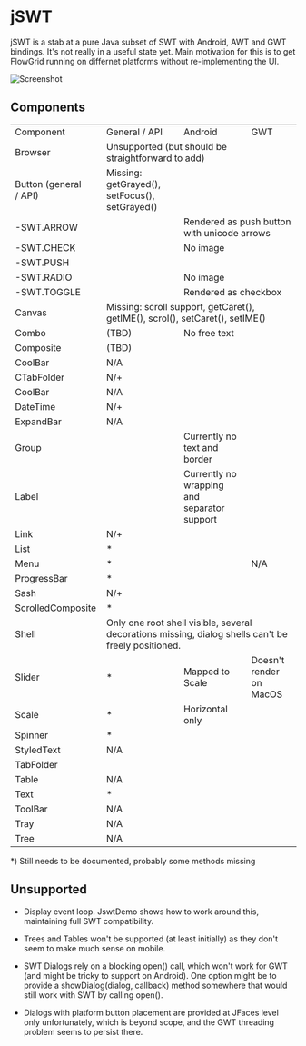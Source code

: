 # jSWT

jSWT is a stab at a pure Java subset of SWT with Android, AWT and GWT bindings.
It's not really in a useful state yet. Main motivation for this is to get FlowGrid running
on differnet platforms without re-implementing the UI.

![Screenshot](https://raw.githubusercontent.com/stefanhaustein/jSWT/master/img/screenshot.png)


## Components

<table>
<tr>
  <td> Component
  <td> General / API
  <td> Android
  <td> GWT
<tr>
  <td> Browser
  <td colspan="3"> Unsupported (but should be straightforward to add)
<tr>
  <td> Button (general / API)
  <td> Missing: getGrayed(), setFocus(), setGrayed()</ul>
<tr>
  <td> -SWT.ARROW
  <td>
  <td colspan="2"> Rendered as push button with unicode arrows
<tr>
  <td> -SWT.CHECK
  <td>
  <td> No image
  <td>
<tr>
  <td> -SWT.PUSH
  <td>
  <td>
  <td>
<tr>
  <td> -SWT.RADIO
  <td>
  <td> No image
  <td>
<tr>
  <td> -SWT.TOGGLE
  <td>
  <td colspan="2">Rendered as checkbox
<tr>
  <td> Canvas
  <td colspan="3"> Missing: scroll support, getCaret(), getIME(), scrol(), setCaret(), setIME()
<tr>
  <td> Combo
  <td> (TBD)
  <td> No free text
  <td>
<tr>
  <td> Composite
  <td> (TBD)
  <td>
  <td>
<tr>
  <td> CoolBar
  <td colspan="3"> N/A
<tr>
  <td> CTabFolder
  <td colsoan="3"> N/+
<tr>
  <td> CoolBar
  <td colspan="3"> N/A
<tr>
  <td> DateTime
  <td colsoan="3"> N/+
<tr>
  <td> ExpandBar
  <td colspan="3"> N/A
<tr>
  <td> Group
  <td>
  <td> Currently no text and border
  <td>
<tr>
  <td> Label
  <td>
  <td> Currently no wrapping and separator support
  <td>
<tr>
  <td> Link
  <td colsoan="3"> N/+
<tr>
  <td> List
  <td> *
  <td>
  <td>
<tr>
  <td> Menu
  <td> *
  <td>
  <td> N/A
<tr>
  <td> ProgressBar
  <td> *
  <td>
  <td>
<tr>
  <td> Sash
  <td colsoan="3"> N/+
<tr>
  <td> ScrolledComposite
  <td> *
  <td>
  <td>
<tr>
  <td> Shell
  <td colspan="3"> Only one root shell visible, several decorations missing, dialog shells can't be freely positioned.
<tr>
  <td> Slider
  <td> *
  <td> Mapped to Scale
  <td> Doesn't render on MacOS
<tr>
  <td> Scale
  <td> *
  <td> Horizontal only
  <td>
<tr>
  <td> Spinner
  <td> *
  <td>
  <td>
<tr>
  <td> StyledText
  <td colspan="3"> N/A
<tr>
  <td> TabFolder
  <td>
  <td>
  <td>
<tr>
  <td> Table
  <td colsoan="3"> N/A
<tr>
  <td> Text
  <td> *
  <td>
  <td>
<tr>
  <td> ToolBar
  <td colsoan="3"> N/A
<tr>
  <td> Tray
  <td colsoan="3"> N/A
<tr>
  <td> Tree
  <td colspan="3"> N/A

</table>

*) Still needs to be documented, probably some methods missing

## Unsupported

- Display event loop. JswtDemo shows how to work around this, maintaining full SWT compatibility.

- Trees and Tables won't be supported (at least initially) as they don't seem to make much sense on mobile.

- SWT Dialogs rely on a blocking open() call, which won't work for GWT (and might be tricky to support on Android).
  One option might be to provide a showDialog(dialog, callback) method somewhere that would still work with SWT by
  calling open().

- Dialogs with platform button placement are provided at JFaces level only unfortunately, which is beyond scope,
  and the GWT threading problem seems to persist there.

